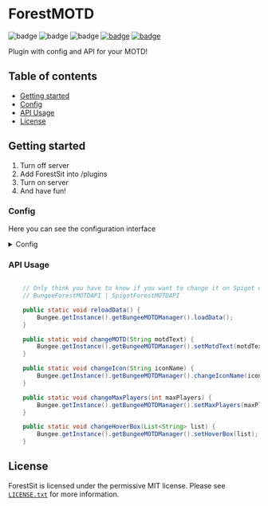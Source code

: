 # ForestMOTD
![badge](https://img.shields.io/github/downloads/ForestTechMC/ForestMOTD/total)
![badge](https://img.shields.io/github/last-commit/ForestTechMC/ForestMOTD)
![badge](https://img.shields.io/badge/platform-spigot|bungee-lightgrey)
[![badge](https://img.shields.io/discord/896466173166747650?label=discord)](https://discord.gg/2PpdrfxhD4)
[![badge](https://img.shields.io/github/license/ForestTechMC/ForestMOTD)](https://github.com/ForestTechMC/ForestMOTD/blob/master/LICENSE.txt)

Plugin with config and API for your MOTD!

## Table of contents

* [Getting started](#getting-started)
* [Config](#config)
* [API Usage](#api-usage)
* [License](#license)

## Getting started

1. Turn off server
2. Add ForestSit into /plugins
3. Turn on server
4. And have fun!

### Config

Here you can see the configuration interface

<details>
    <summary>Config</summary>

```yml
#
# ForestMOTD v1.0
#
# | If you find bug or you have an idea for an adjustment, please contact us on
#   https://discord.com/invite/2PpdrfxhD4
#
# | %online% - Return number of players on server
# | %defaultMax% - Default server max server player size
# | %version% - Server version
# | %configPlayersMax% - Config player max number
#
# | Permission = forestMOTD.admin
#

#
# MOTD
#
# | Use ":n:" to do second line
#   "maxPlayers: -1" - This will set default server number
#
motd:
  maxPlayers: 69
  # | 64x64 size icon
  iconName: "server-icon.png"
  text: "{#30FF5A>}&lForest{#7DFFC2<}&f&lMOTD:n:&rBest server in the Universe!"
  #
  # | If you want to use hover box on spigot, download ProtocolLib! (5.0.0+)
  #
  hoverBox:
    - "&c❤  &a&lForest&7&lTech &c❤"
    - " "
    - " &aPlugins with &c❤"
    - " "

#
# | Messages
#
message:
  noPerm: "{#malachite>}&lForest{#bluestone<}&f&lMOTD &7You don't have sufficient permissions..."
  reload: "{#malachite>}&lForest{#bluestone<}&f&lMOTD &7Config & Data reloaded..."
```
</details>

### API Usage

```java

    // Only think you have to know if you want to change it on Spigot or Bungee
    // BungeeForestMOTDAPI | SpigotForestMOTDAPI

    public static void reloadData() {
        Bungee.getInstance().getBungeeMOTDManager().loadData();
    }

    public static void changeMOTD(String motdText) {
        Bungee.getInstance().getBungeeMOTDManager().setMotdText(motdText);
    }

    public static void changeIcon(String iconName) {
        Bungee.getInstance().getBungeeMOTDManager().changeIconName(iconName);
    }

    public static void changeMaxPlayers(int maxPlayers) {
        Bungee.getInstance().getBungeeMOTDManager().setMaxPlayers(maxPlayers);
    }

    public static void changeHoverBox(List<String> list) {
        Bungee.getInstance().getBungeeMOTDManager().setHoverBox(list);
    }


```





## License
ForestSit is licensed under the permissive MIT license. Please see [`LICENSE.txt`](https://github.com/ForestTechMC/ForestMOTD/blob/master/LICENSE.txt) for more information.